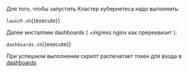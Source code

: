 Для того, чтобы запустить Кластер кубернетеса надо выполнить: 

`launch.sh`{{execute}}

Далее инсталлим dashboards ( +ingress nginx как пререквизит ):

`dashboards.sh`{{execute}}

При успешном выполнении скрипт распечатает токен для входа в [dashboards](https://[[HOST_SUBDOMAIN]]-32500-[[KATACODA_HOST]].environments.katacoda.com/)